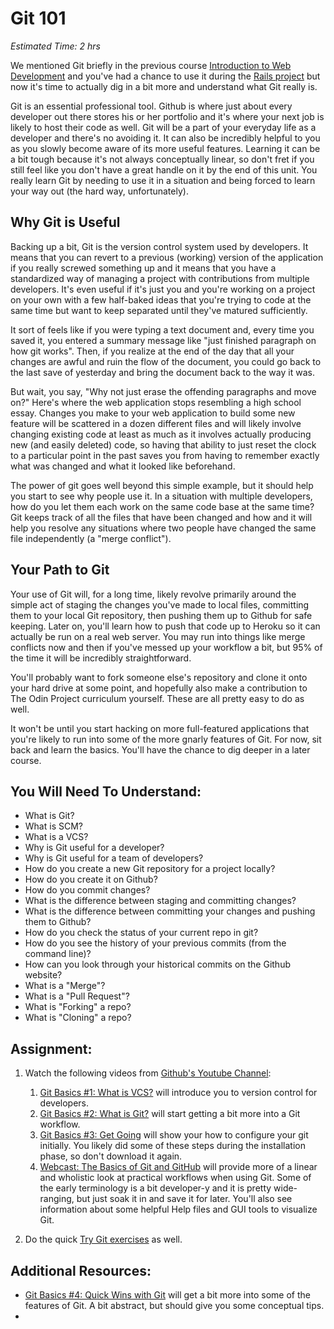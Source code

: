 # Git 101
*Estimated Time: 2 hrs*

We mentioned Git briefly in the previous course [Introduction to Web Development](/courses/introduction_to_web_development/lessons/tools_of_the_trade.md) and you've had a chance to use it during the [Rails project](/courses/web_development_101/lessons/project_rails.md) but now it's time to actually dig in a bit more and understand what Git really is.

Git is an essential professional tool.  Github is where just about every developer out there stores his or her portfolio and it's where your next job is likely to host their code as well.  Git will be a part of your everyday life as a developer and there's no avoiding it.  It can also be incredibly helpful to you as you slowly become aware of its more useful features.  Learning it can be a bit tough because it's not always conceptually linear, so don't fret if you still feel like you don't have a great handle on it by the end of this unit.  You really learn Git by needing to use it in a situation and being forced to learn your way out (the hard way, unfortunately).

## Why Git is Useful

Backing up a bit, Git is the version control system used by developers.  It means that you can revert to a previous (working) version of the application if you really screwed something up and it means that you have a standardized way of managing a project with contributions from multiple developers.  It's even useful if it's just you and you're working on a project on your own with a few half-baked ideas that you're trying to code at the same time but want to keep separated until they've matured sufficiently.

It sort of feels like if you were typing a text document and, every time you saved it, you entered a summary message like "just finished paragraph on how git works".  Then, if you realize at the end of the day that all your changes are awful and ruin the flow of the document, you could go back to the last save of yesterday and bring the document back to the way it was.

But wait, you say, "Why not just erase the offending paragraphs and move on?"  Here's where the web application stops resembling a high school essay.  Changes you make to your web application to build some new feature will be scattered in a dozen different files and will likely involve changing existing code at least as much as it involves actually producing new (and easily deleted) code, so having that ability to just reset the clock to a particular point in the past saves you from having to remember exactly what was changed and what it looked like beforehand.  

The power of git goes well beyond this simple example, but it should help you start to see why people use it.  In a situation with multiple developers, how do you let them each work on the same code base at the same time?  Git keeps track of all the files that have been changed and how and it will help you resolve any situations where two people have changed the same file independently (a "merge conflict").

## Your Path to Git

Your use of Git will, for a long time, likely revolve primarily around the simple act of staging the changes you've made to local files, committing them to your local Git repository, then pushing them up to Github for safe keeping.  Later on, you'll learn how to push that code up to Heroku so it can actually be run on a real web server.  You may run into things like merge conflicts now and then if you've messed up your workflow a bit, but 95% of the time it will be incredibly straightforward.

You'll probably want to fork someone else's repository and clone it onto your hard drive at some point, and hopefully also make a contribution to The Odin Project curriculum yourself.  These are all pretty easy to do as well.

It won't be until you start hacking on more full-featured applications that you're likely to run into some of the more gnarly features of Git.  For now, sit back and learn the basics.  You'll have the chance to dig deeper in a later course.

## You Will Need To Understand:
* What is Git?
* What is SCM?
* What is a VCS?
* Why is Git useful for a developer?
* Why is Git useful for a team of developers?
* How do you create a new Git repository for a project locally?
* How do you create it on Github?
* How do you commit changes?
* What is the difference between staging and committing changes?
* What is the difference between committing your changes and pushing them to Github?
* How do you check the status of your current repo in git?
* How do you see the history of your previous commits (from the command line)?
* How can you look through your historical commits on the Github website?
* What is a "Merge"?
* What is a "Pull Request"?
* What is "Forking" a repo?
* What is "Cloning" a repo?

## Assignment:

1. Watch the following videos from [Github's Youtube Channel](http://www.youtube.com/GitHubGuides):
    
    1. [Git Basics #1: What is VCS?](http://www.youtube.com/watch?v=8oRjP8yj2Wo) will introduce you to version control for developers.
    2. [Git Basics #2: What is Git?](http://www.youtube.com/watch?v=uhtzxPU7Bz0) will start getting a bit more into a Git workflow.
    3. [Git Basics #3: Get Going](http://www.youtube.com/watch?v=uhtzxPU7Bz0) will show your how to configure your git initially.  You likely did some of these steps during the installation phase, so don't download it again.
    2. [Webcast: The Basics of Git and GitHub](http://www.youtube.com/watch?v=U8GBXvdmHT4) will provide more of a linear and wholistic look at practical workflows when using Git.  Some of the early terminology is a bit developer-y and it is pretty wide-ranging, but just soak it in and save it for later.  You'll also see information about some helpful Help files and GUI tools to visualize Git.

2. Do the quick [Try Git exercises](http://try.github.io/levels/1/challenges/1) as well.

## Additional Resources:

* [Git Basics #4: Quick Wins with Git](http://www.youtube.com/watch?v=7w5Z7LmyLgI) will get a bit more into some of the features of Git.  A bit abstract, but should give you some conceptual tips.
*
